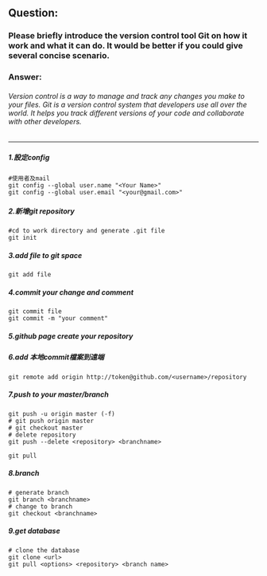 ## Question:
### Please briefly introduce the version control tool Git on how it work and what it can do. It would be better if you could give several concise scenario.
### Answer:
######  Version control is a way to manage and track any changes you make to your files.    Git is a version control system that developers use all over the world. It helps you track different versions of your code and collaborate with other developers.

---
##### 1.設定config
```
#使用者及mail
git config --global user.name "<Your Name>"
git config --global user.email "<your@gmail.com>"
```
##### 2.新增git repository
```
#cd to work directory and generate .git file
git init
```
##### 3.add file to git space
```
git add file
```
##### 4.commit your change and comment
```
git commit file
git commit -m "your comment"
```
##### 5.github page create your repository
##### 6.add 本地commit檔案到遠端
```
git remote add origin http://token@github.com/<username>/repository
```  
##### 7.push to your master/branch
```
git push -u origin master (-f)
# git push origin master
# git checkout master
# delete repository
git push --delete <repository> <branchname>

git pull

```
##### 8.branch
```
# generate branch
git branch <branchname>
# change to branch
git checkout <branchname>
```
##### 9.get database
```
# clone the database
git clone <url>
git pull <options> <repository> <branch name>
```